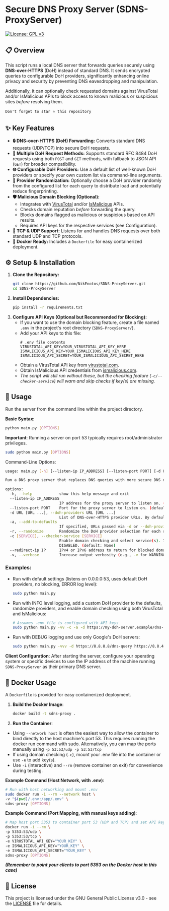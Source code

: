 # Secure DNS Proxy Server (SDNS-ProxyServer)
[![License: GPL v3](https://img.shields.io/badge/License-GPLv3-blue.svg)](https://www.gnu.org/licenses/gpl-3.0)

## 📋 Overview

This script runs a local DNS server that forwards queries securely using **DNS-over-HTTPS** (DoH) instead of standard DNS. It sends encrypted queries to configurable DoH providers, significantly enhancing online privacy and security by preventing DNS eavesdropping and manipulation.

Additionally, it can optionally check requested domains against VirusTotal and/or IsMalicious APIs to block access to known malicious or suspicious sites *before* resolving them.


   `Don't forget to star ⭐ this repository `

## ✨ Key Features

* **🔒 DNS-over-HTTPS (DoH) Forwarding:** Converts standard DNS requests (UDP/TCP) into secure DoH requests.
* **🚀 Multiple DoH Request Methods:** Supports standard RFC 8484 DoH requests using both `POST` and `GET` methods, with fallback to JSON API (`GET`) for broader compatibility.
* **🌐 Configurable DoH Providers:** Use a default list of well-known DoH providers or specify your own custom list via command-line arguments.
* **🔄 Provider Randomization:** Optionally choose a DoH provider randomly from the configured list for each query to distribute load and potentially reduce fingerprinting.
* **🛡️ Malicious Domain Blocking (Optional):**
    * Integrates with [VirusTotal](https://www.virustotal.com/) and/or [IsMalicious](https://ismalicious.com/) APIs.
    * Checks domain reputation *before* forwarding the query.
    * Blocks domains flagged as malicious or suspicious based on API results.
    * Requires API keys for the respective services (see Configuration).
* **📡 TCP & UDP Support:** Listens for and handles DNS requests over both standard UDP and TCP protocols.
* **🐳 Docker Ready:** Includes a `Dockerfile` for easy containerized deployment.

## ⚙️ Setup & Installation

1.  **Clone the Repository:**
    ```bash
    git clone https://github.com/NikEnotos/SDNS-ProxyServer.git
    cd SDNS-ProxyServer
    ```
2.  **Install Dependencies:**
    ```bash
    pip install -r requirements.txt
    ```
3.  **Configure API Keys (Optional but Recommended for Blocking):**
    * If you want to use the domain blocking feature, create a file named `.env` in the project's root directory (`SDNS-ProxyServer/`).
    * Add your API keys to this file:
        ```dotenv
        # .env file contents
        VIRUSTOTAL_API_KEY=YOUR_VIRUSTOTAL_API_KEY_HERE
        ISMALICIOUS_API_KEY=YOUR_ISMALICIOUS_API_KEY_HERE
        ISMALICIOUS_API_SECRET=YOUR_ISMALICIOUS_API_SECRET_HERE
        ```
    * Obtain a VirusTotal API key from [virustotal.com](https://www.virustotal.com/).
    * Obtain IsMalicious API credentials from [ismalicious.com](https://ismalicious.com/).
    * *The script will still run without these, but the checking feature (`-c/--checker-service`) will warn and skip checks if key(s) are missing.*

## 🚀 Usage

Run the server from the command line within the project directory.

**Basic Syntax:**

```bash
python main.py [OPTIONS]
```
**Important**: Running a server on port 53 typically requires root/administrator privileges.
```bash
sudo python main.py [OPTIONS]
```
Command-Line Options:
```bash
usage: main.py [-h] [--listen-ip IP_ADDRESS] [--listen-port PORT] [-d URL [URL ...]] [-a] [-r] [-c [SERVICE]] [--redirect-ip IP] [-v]

Run a DNS proxy server that replaces DNS queries with more secure DNS over HTTPS (DoH).

options:
  -h, --help            show this help message and exit
  --listen-ip IP_ADDRESS
                        IP address for the proxy server to listen on. (default: 0.0.0.0)
  --listen-port PORT    Port for the proxy server to listen on. (default: 53)
  -d URL [URL ...], --doh-providers URL [URL ...]
                        List of DNS-over-HTTPS provider URLs. By default, this list REPLACES the built-in defaults. Use -a or --add-to-defaults to append to the defaults instead. (default: None)       
  -a, --add-to-defaults
                        If specified, URLs passed via -d or --doh-providers are ADDED to the default list, instead of replacing it. Duplicates are ignored. (default: False)
  -r, --randomize       Randomize the DoH provider selection for each request. (default: False)
  -c [SERVICE], --checker-service [SERVICE]
                        Enable domain checking and select service(s). If flag is present without a value, uses 'both'. Choices: 'virustotal', 'ismalicious', 'both'. If flag is omitted, checking is     
                        DISABLED. (default: None)
  --redirect-ip IP      IPv4 or IPv6 address to return for blocked domains (used only if -c/--checker-service is enabled).By default set to None and do not perform redirection. (default: None)
  -v, --verbose         Increase output verbosity (e.g., -v for WARNING, -vv for INFO, -vvv for DEBUG). (default: 0)
```
### **Examples**:
* Run with default settings (listens on 0.0.0.0:53, uses default DoH providers, no blocking, ERROR log level):
  ```bash
  sudo python main.py
  ```
* Run with INFO level logging, add a custom DoH provider to the defaults, randomize providers, and enable domain checking using both VirusTotal and IsMalicious:
  ```bash
  # Assumes .env file is configured with API keys
  sudo python main.py -vv -c -a -d https://my-doh-server.example/dns-query -r
  ```
* Run with DEBUG logging and use only Google's DoH servers:
  ```bash
  sudo python main.py -vvv -d https://8.8.8.8/dns-query https://8.8.4.4/dns-query
  ```
**Client Configuration**: After starting the server, configure your operating system or specific devices to use the IP address of the machine running `SDNS-ProxyServer` as their primary DNS server.

## 🐳 Docker Usage
A `Dockerfile` is provided for easy containerized deployment.
1. **Build the Docker Image**:
    ```bash
    docker build -t sdns-proxy .
    ```
2. **Run the Container**:
  * Using `--network host` is often the easiest way to allow the container to bind directly to the host machine's port 53.
    This requires running the docker run command with sudo. Alternatively, you can map the ports manually using `-p 53:53/udp -p 53:53/tcp`
  * If using domain checking (`-c`), mount your .env file into the container or use `-e` to add key(s).
  * Use `-i` (interactive) and `--rm` (remove container on exit) for convenience during testing.

**Example Command (Host Network, with .env)**:
  ```bash
  # Run with host networking and mount .env
  sudo docker run -i --rm --network host \
  -v "$(pwd)/.env:/app/.env" \
  sdns-proxy [OPTIONS]
  ```
**Example Command (Port Mapping, with manual keys adding)**:
   ```bash
  # Map host port 5353 to container port 53 (UDP and TCP) and set API keys explicitly
  docker run -i --rm \
  -p 5353:53/udp \
  -p 5353:53/tcp \
  -e VIRUSTOTAL_API_KEY="YOUR_KEY" \
  -e ISMALICIOUS_API_KEY="YOUR_KEY" \
  -e ISMALICIOUS_API_SECRET="YOUR_KEY" \
  sdns-proxy [OPTIONS]
  ```
***(Remember to point your clients to port 5353 on the Docker host in this case)***

## 📄 License 
This project is licensed under the GNU General Public License v3.0 - see the [LICENSE](LICENSE) file for details.
